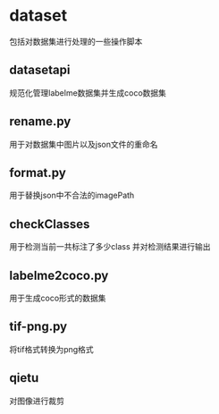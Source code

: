 # dataset
包括对数据集进行处理的一些操作脚本

## datasetapi
规范化管理labelme数据集并生成coco数据集

## rename.py
用于对数据集中图片以及json文件的重命名

## format.py
用于替换json中不合法的imagePath

## checkClasses
用于检测当前一共标注了多少class 并对检测结果进行输出

## labelme2coco.py
用于生成coco形式的数据集

## tif-png.py
将tif格式转换为png格式

## qietu
对图像进行裁剪
